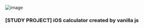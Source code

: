 ![image](https://github.com/user-attachments/assets/22582e16-4048-4bb2-9c73-a5c6edfc2a47)

### [STUDY PROJECT] iOS calculator created by vanilla js
